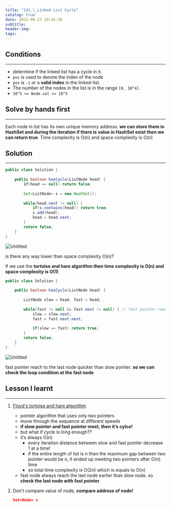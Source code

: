 ```yaml
---
title: "141.\_Linked List Cycle"
catalog: true
date: 2022-09-23 19:44:36
subtitle:
header-img:
tags:
---
```

## Conditions

---

- determine if the linked list has a cycle in it.
- `pos` is used to denote the index of the node
- `pos` is `-1` or a **valid index** in the linked-list.
- The number of the nodes in the list is in the range `[0, 10^4]`.
- `10^5 <= Node.val <= 10^5`

## Solve by hands first

---

Each node in list has its own unique memory address. **we can store them in HashSet and during the iteration if there is value in HashSet exist then we can return true**. Time complexity is O(n) and space complexity is O(n)

## Solution

---

```java
public class Solution {
    
    public boolean hasCycle(ListNode head) {
        if(head == null) return false;
        
        Set<ListNode> s = new HashSet();
        
        while(head.next != null) {
            if(s.contains(head)) return true;
            s.add(head);
            head = head.next;
        }
        return false;
    }
}
```

![Untitled](https://s3-us-west-2.amazonaws.com/secure.notion-static.com/21a3df08-f29d-4f0a-ad7f-7fc58ba80a3f/Untitled.png)

is there any way lower than space complexity O(n)?

If we use the **tortoise and hare algorithm then time complexity is O(n) and space complexity is O(1)**

```java
public class Solution {
    
    public boolean hasCycle(ListNode head) {
        
        ListNode slow = head, fast = head;
        
        while(fast != null && fast.next != null) { // fast pointer reach to the last node quicker than slow pointer
            slow = slow.next;
            fast = fast.next.next;
            
            if(slow == fast) return true;
        }
        return false;
    }
}
```

![Untitled](https://s3-us-west-2.amazonaws.com/secure.notion-static.com/5bd3c9f7-ec04-4ead-91bc-9898ac1c6d72/Untitled.png)

fast pointer reach to the last node quicker than slow pointer. **so we can check the loop condition at the fast node**

## Lesson I learnt

---

1. [Floyd's tortoise and hare algorithm](https://en.wikipedia.org/wiki/Cycle_detection#Floyd's_tortoise_and_hare)
    - pointer algorithm that uses only two pointers
    - move through the sequence at different speeds
    - **if slow pointer and fast pointer meet, then it’s cylce!**
    - but what if cycle is long enough??
    - it’s always O(n)
        - every iteration distance between slow and fast pointer decrease 1 at a time!
        - if the entire length of list is n then the maximum gap between two pointer would be n, it ended up meeting two pointers after O(n) time
        - so total time complexity is O(2n) which is equals to O(n)
    - fast node always reach the last node earlier than slow node. so **check the last node with fast pointer**
2. Don’t compare value of node, **compare address of node!**
    
    ```json
    Set<Node> s
    ```
